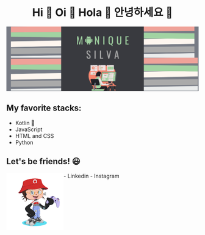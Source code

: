 <h1 align="center"> Hi 👋 Oi 👋 Hola 👋 안녕하세요 👋 </h1> 
<img src= "MONIQUE.png" alt="banner that says Monique Silva"/>

## My favorite stacks:
- Kotlin 💚
- JavaScript
- HTML and CSS
- Python

## Let's be friends! 😃 
<img align="left" width="150" height="150" src="gifcat.gif">
- Linkedin
- Instagram


<!--
**monxqueen/monxqueen** is a ✨ _special_ ✨ repository because its `README.md` (this file) appears on your GitHub profile.

Here are some ideas to get you started:

- 🔭 I’m currently working on ...
- 🌱 I’m currently learning ...
- 👯 I’m looking to collaborate on ...
- 🤔 I’m looking for help with ...
- 💬 Ask me about ...
- 📫 How to reach me: ...
- 😄 Pronouns: ...
- ⚡ Fun fact: ...
-->
